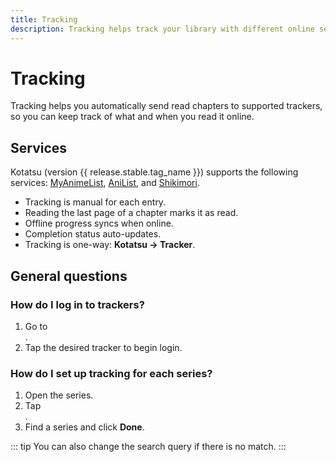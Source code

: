 ```yaml
---
title: Tracking
description: Tracking helps track your library with different online services.
---
```


<script setup lang="ts">
import { data as release } from "@theme/data/release.data"
</script>

# Tracking
Tracking helps you automatically send read chapters to supported trackers, so you can keep track of what and when you read it online.

## Services

Kotatsu (version {{ release.stable.tag_name }}) supports the following services: [MyAnimeList](https://myanimelist.net/), [AniList](https://anilist.co/), and [Shikimori](https://shikimori.one/).

- Tracking is manual for each entry.
- Reading the last page of a chapter marks it as read.
- Offline progress syncs when online.
- Completion status auto-updates.
- Tracking is one-way: **Kotatsu -> Tracker**.

## General questions

### How do I log in to trackers?
1. Go to <nav to="services">.
1. Tap the desired tracker to begin login.

### How do I set up tracking for each series?
1. Open the series.
1. Tap <nav to="details_tracking">.
1. Find a series and click **Done**.

::: tip
You can also change the search query if there is no match.
:::